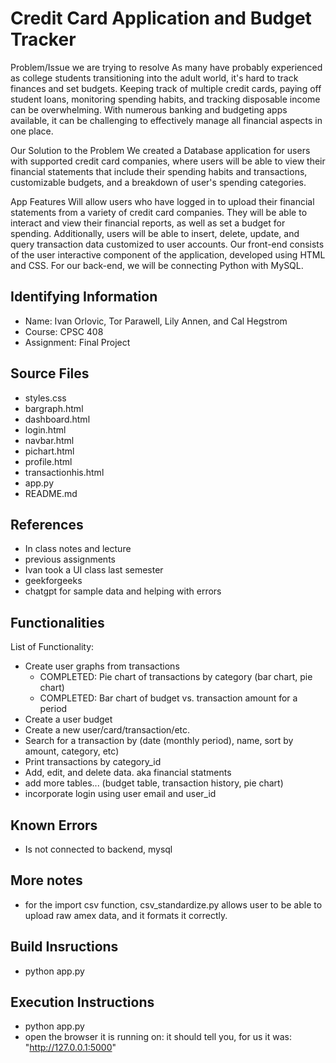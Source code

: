 # Credit Card Application and Budget Tracker
Problem/Issue we are trying to resolve
As many have probably experienced as college students transitioning into the adult world, it's hard to track finances and set budgets. Keeping track of multiple credit cards, paying off student loans, monitoring spending habits, and tracking disposable income can be overwhelming. With numerous banking and budgeting apps available, it can be challenging to effectively manage all financial aspects in one place.

Our Solution to the Problem
We created a Database application for users with supported credit card companies, where users will be able to view their financial statements that include their spending habits and transactions, customizable budgets, and a breakdown of user's spending categories.

App Features
Will allow users who have logged in to upload their financial statements from a variety of credit card companies. They will be able to interact and view their financial reports, as well as set a budget for spending. Additionally, users will be able to insert, delete, update, and query transaction data customized to user accounts. Our front-end consists of the user interactive component of the application, developed using HTML and CSS. For our back-end, we will be connecting Python with MySQL.


## Identifying Information

* Name: Ivan Orlovic, Tor Parawell, Lily Annen, and Cal Hegstrom
* Course: CPSC 408
* Assignment: Final Project

## Source Files  
* styles.css
* bargraph.html
* dashboard.html
* login.html
* navbar.html
* pichart.html
* profile.html
* transactionhis.html
* app.py
* README.md

## References

* In class notes and lecture 
* previous assignments
* Ivan took a UI class last semester
* geekforgeeks
* chatgpt for sample data and helping with errors


## Functionalities
List of Functionality:
- Create user graphs from transactions
    - COMPLETED: Pie chart of transactions by category (bar chart, pie chart)
    - COMPLETED: Bar chart of budget vs. transaction amount for a period
- Create a user budget
- Create a new user/card/transaction/etc.
- Search for a transaction by (date (monthly period), name, sort by amount, category, etc)
- Print transactions by category_id
- Add, edit, and delete data. aka financial statments 
- add more tables... (budget table, transaction history, pie chart)
- incorporate login using user email and user_id

## Known Errors

* Is not connected to backend, mysql

## More notes
* for the import csv function, csv_standardize.py allows user to be able to upload raw amex data, and it formats it correctly.


## Build Insructions 
* python app.py

## Execution Instructions
* python app.py
* open the browser it is running on: it should tell you, for us it was: "http://127.0.0.1:5000"